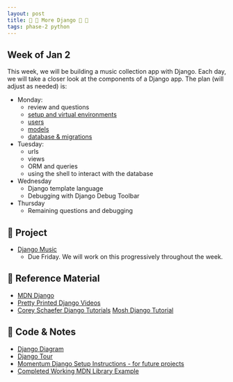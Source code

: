 ```yaml
---
layout: post
title: 🦄 🦄 More Django 🦄 🦄
tags: phase-2 python
---
```


## Week of Jan 2

This week, we will be building a music collection app with Django. Each day, we will take a closer look at the components of a Django app. The plan (will adjust as needed) is:

- Monday:
  - review and questions
  - [setup and virtual environments](https://www.notion.so/momentumlearn/Starting-a-new-Django-project-071f052d07cc4ea6bdf998eb9e4a4a3c)
  - [users](https://github.com/Momentum-Team-16/notes/blob/main/django-users.md)
  - [models](https://github.com/Momentum-Team-16/notes/blob/main/django-models.md)
  - [database & migrations](https://github.com/Momentum-Team-16/notes/blob/main/django-database-and-migrations.md)
- Tuesday:
  - urls
  - views
  - ORM and queries
  - using the shell to interact with the database
- Wednesday
  - Django template language
  - Debugging with Django Debug Toolbar
- Thursday
  - Remaining questions and debugging

## 🎯 Project

- [Django Music](https://classroom.github.com/a/Ed-GU3Iv)
  - Due Friday. We will work on this progressively throughout the week.

## 🔖 Reference Material

- [MDN Django](https://developer.mozilla.org/en-US/docs/Learn/Server-side/Django)
- [Pretty Printed Django Videos](https://www.youtube.com/watch?v=QVX-etwgvJ8)
- [Corey Schaefer Django Tutorials](https://www.youtube.com/playlist?list=PL-osiE80TeTtoQCKZ03TU5fNfx2UY6U4p) [Mosh Django Tutorial](https://www.youtube.com/watch?v=rHux0gMZ3Eg)

## 🦉 Code & Notes

- [Django Diagram](https://github.com/Momentum-Team-16/notes/blob/main/django-diagram.md)
- [Django Tour](https://github.com/Momentum-Team-16/notes/blob/main/django-tour.md)
- [Momentum Django Setup Instructions - for future projects](https://www.notion.so/momentumlearn/Starting-a-new-Django-project-071f052d07cc4ea6bdf998eb9e4a4a3c)
- [Completed Working MDN Library Example](https://github.com/mdn/django-locallibrary-tutorial)
